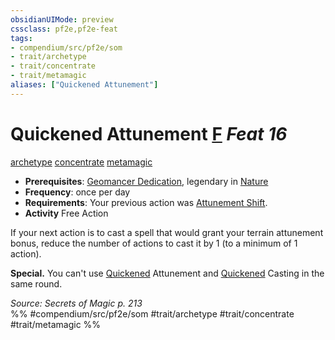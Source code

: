 ```yaml
---
obsidianUIMode: preview
cssclass: pf2e,pf2e-feat
tags:
- compendium/src/pf2e/som
- trait/archetype
- trait/concentrate
- trait/metamagic
aliases: ["Quickened Attunement"]
---
```

# Quickened Attunement  [F](../../Rules/core-rulebook/chapter-9-playing-the-game.md#Actions "Free Action") *Feat 16*  
[archetype](../../Rules/traits/archetype.md)  [concentrate](../../Rules/traits/concentrate.md)  [metamagic](../../Rules/traits/metamagic.md)  

- **Prerequisites**: [Geomancer Dedication](geomancer-dedication-som.md), legendary in [Nature](../skills.md#Nature)
- **Frequency**: once per day
- **Requirements**: Your previous action was [Attunement Shift](attunement-shift-som.md).
- **Activity** Free Action

If your next action is to cast a spell that would grant your terrain attunement bonus, reduce the number of actions to cast it by 1 (to a minimum of 1 action).

**Special.** You can't use [Quickened](../../Rules/conditions.md#Quickened) Attunement and [Quickened](../../Rules/conditions.md#Quickened) Casting in the same round.

*Source: Secrets of Magic p. 213*  
%% #compendium/src/pf2e/som #trait/archetype #trait/concentrate #trait/metamagic %%